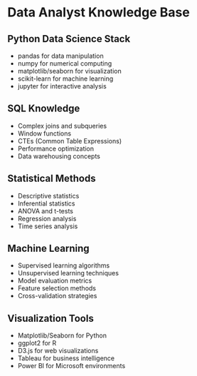 # Data Analyst Knowledge Base

## Python Data Science Stack
- pandas for data manipulation
- numpy for numerical computing
- matplotlib/seaborn for visualization
- scikit-learn for machine learning
- jupyter for interactive analysis

## SQL Knowledge
- Complex joins and subqueries
- Window functions
- CTEs (Common Table Expressions)
- Performance optimization
- Data warehousing concepts

## Statistical Methods
- Descriptive statistics
- Inferential statistics
- ANOVA and t-tests
- Regression analysis
- Time series analysis

## Machine Learning
- Supervised learning algorithms
- Unsupervised learning techniques
- Model evaluation metrics
- Feature selection methods
- Cross-validation strategies

## Visualization Tools
- Matplotlib/Seaborn for Python
- ggplot2 for R
- D3.js for web visualizations
- Tableau for business intelligence
- Power BI for Microsoft environments
